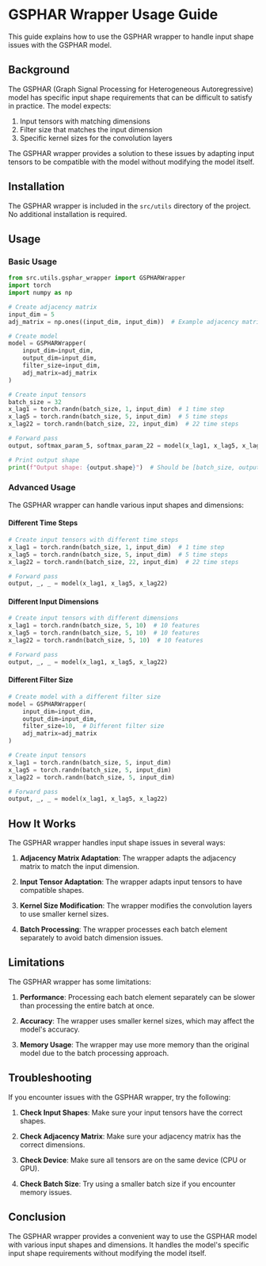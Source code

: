 # GSPHAR Wrapper Usage Guide

This guide explains how to use the GSPHAR wrapper to handle input shape issues with the GSPHAR model.

## Background

The GSPHAR (Graph Signal Processing for Heterogeneous Autoregressive) model has specific input shape requirements that can be difficult to satisfy in practice. The model expects:

1. Input tensors with matching dimensions
2. Filter size that matches the input dimension
3. Specific kernel sizes for the convolution layers

The GSPHAR wrapper provides a solution to these issues by adapting input tensors to be compatible with the model without modifying the model itself.

## Installation

The GSPHAR wrapper is included in the `src/utils` directory of the project. No additional installation is required.

## Usage

### Basic Usage

```python
from src.utils.gsphar_wrapper import GSPHARWrapper
import torch
import numpy as np

# Create adjacency matrix
input_dim = 5
adj_matrix = np.ones((input_dim, input_dim))  # Example adjacency matrix

# Create model
model = GSPHARWrapper(
    input_dim=input_dim,
    output_dim=input_dim,
    filter_size=input_dim,
    adj_matrix=adj_matrix
)

# Create input tensors
batch_size = 32
x_lag1 = torch.randn(batch_size, 1, input_dim)  # 1 time step
x_lag5 = torch.randn(batch_size, 5, input_dim)  # 5 time steps
x_lag22 = torch.randn(batch_size, 22, input_dim)  # 22 time steps

# Forward pass
output, softmax_param_5, softmax_param_22 = model(x_lag1, x_lag5, x_lag22)

# Print output shape
print(f"Output shape: {output.shape}")  # Should be [batch_size, output_dim]
```

### Advanced Usage

The GSPHAR wrapper can handle various input shapes and dimensions:

#### Different Time Steps

```python
# Create input tensors with different time steps
x_lag1 = torch.randn(batch_size, 1, input_dim)  # 1 time step
x_lag5 = torch.randn(batch_size, 5, input_dim)  # 5 time steps
x_lag22 = torch.randn(batch_size, 22, input_dim)  # 22 time steps

# Forward pass
output, _, _ = model(x_lag1, x_lag5, x_lag22)
```

#### Different Input Dimensions

```python
# Create input tensors with different dimensions
x_lag1 = torch.randn(batch_size, 5, 10)  # 10 features
x_lag5 = torch.randn(batch_size, 5, 10)  # 10 features
x_lag22 = torch.randn(batch_size, 5, 10)  # 10 features

# Forward pass
output, _, _ = model(x_lag1, x_lag5, x_lag22)
```

#### Different Filter Size

```python
# Create model with a different filter size
model = GSPHARWrapper(
    input_dim=input_dim,
    output_dim=input_dim,
    filter_size=10,  # Different filter size
    adj_matrix=adj_matrix
)

# Create input tensors
x_lag1 = torch.randn(batch_size, 5, input_dim)
x_lag5 = torch.randn(batch_size, 5, input_dim)
x_lag22 = torch.randn(batch_size, 5, input_dim)

# Forward pass
output, _, _ = model(x_lag1, x_lag5, x_lag22)
```

## How It Works

The GSPHAR wrapper handles input shape issues in several ways:

1. **Adjacency Matrix Adaptation**: The wrapper adapts the adjacency matrix to match the input dimension.

2. **Input Tensor Adaptation**: The wrapper adapts input tensors to have compatible shapes.

3. **Kernel Size Modification**: The wrapper modifies the convolution layers to use smaller kernel sizes.

4. **Batch Processing**: The wrapper processes each batch element separately to avoid batch dimension issues.

## Limitations

The GSPHAR wrapper has some limitations:

1. **Performance**: Processing each batch element separately can be slower than processing the entire batch at once.

2. **Accuracy**: The wrapper uses smaller kernel sizes, which may affect the model's accuracy.

3. **Memory Usage**: The wrapper may use more memory than the original model due to the batch processing approach.

## Troubleshooting

If you encounter issues with the GSPHAR wrapper, try the following:

1. **Check Input Shapes**: Make sure your input tensors have the correct shapes.

2. **Check Adjacency Matrix**: Make sure your adjacency matrix has the correct dimensions.

3. **Check Device**: Make sure all tensors are on the same device (CPU or GPU).

4. **Check Batch Size**: Try using a smaller batch size if you encounter memory issues.

## Conclusion

The GSPHAR wrapper provides a convenient way to use the GSPHAR model with various input shapes and dimensions. It handles the model's specific input shape requirements without modifying the model itself.
